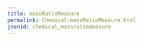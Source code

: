 ```yaml
---
title: massRatioMeasure
permalink: Chemical.massRatioMeasure.html
jsonid: chemical_massratiomeasure
---
```

